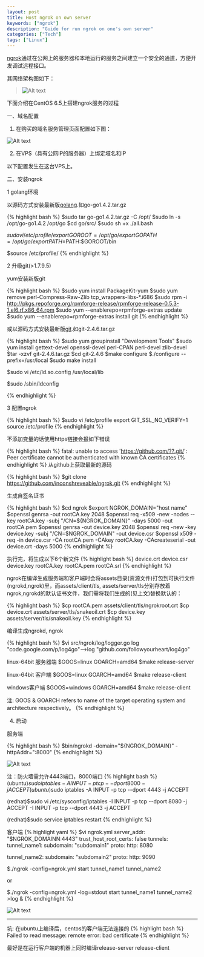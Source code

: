 ```yaml
---
layout: post
title: Host ngrok on own server
keywords: ["ngrok"]
description: "Guide for run ngrok on one's own server"
categories: ["Tech"]
tags: ["Linux"]
---
```


[ngrok](https://github.com/inconshreveable/ngrok/)通过在公网上的服务器和本地运行的服务之间建立一个安全的通道，方便开发调试远程接口。

其网络架构图如下：
> ![Alt text](https://raw.githubusercontent.com/followyourheart/followyourheart.github.io/master/images/2014-11-10-host-ngrok-on-own-server-1.png)

下面介绍在CentOS 6.5上搭建ngrok服务的过程

一、域名配置

1. 在购买的域名服务管理页面配置如下图：

![Alt text](https://raw.githubusercontent.com/followyourheart/followyourheart.github.io/master/images/2014-11-10-host-ngrok-on-own-server-2.png)

2. 在VPS（具有公网IP的服务器）上绑定域名和IP

以下配置发生在这台VPS上。

二、安装ngrok

1 golang环境

以源码方式安装最新版[golang](https://github.com/golang/go/releases/).如go-go1.4.2.tar.gz

{% highlight bash %}
$sudo tar go-go1.4.2.tar.gz -C /opt/
$sudo ln -s /opt/go-go1.4.2 /opt/go
$cd go/src/
$sudo sh +x ./all.bash

$sudo vi /etc/profile/
export GOROOT=/opt/go/
export GOPATH=/opt/go/
export PATH=$PATH:$GOROOT/bin

$source /etc/profile/
{% endhighlight %}

2 升级git(>1.7.9.5)

yum安装新版git

{% highlight bash %}
$sudo yum install PackageKit-yum
$sudo yum remove perl-Compress-Raw-Zlib tcp_wrappers-libs-*.i686
$sudo rpm -i http://pkgs.repoforge.org/rpmforge-release/rpmforge-release-0.5.3-1.el6.rf.x86_64.rpm
$sudo yum ­­--enablerepo=rpmforge­-extras update
$sudo yum ­­--enablerepo=rpmforge­-extras install git
{% endhighlight %}

或以源码方式安装最新版[git](https://github.com/git/git/releases).如git-2.4.6.tar.gz

{% highlight bash %}
$sudo yum groupinstall "Development Tools"
$sudo yum install gettext-devel openssl-devel perl-CPAN perl-devel zlib-devel
$tar -xzvf git-2.4.6.tar.gz
$cd git-2.4.6
$make configure
$./configure --prefix=/usr/local
$sudo make install

$sudo vi /etc/ld.so.config
/usr/local/lib

$sudo /sbin/ldconfig

{% endhighlight %}

3 配置ngrok

{% highlight bash %}
$sudo vi /etc/profile
export GIT_SSL_NO_VERIFY=1
source /etc/profile
{% endhighlight %}

不添加变量的话使用https链接会报如下错误

{% highlight bash %}
fatal: unable to access 'https://github.com/??.git/': Peer certificate cannot be authenticated with known CA certificates
{% endhighlight %}
从github上获取最新的源码

{% highlight bash %}
$git clone https://github.com/inconshreveable/ngrok.git
{% endhighlight %}

生成自签名证书

{% highlight bash %}
$cd ngrok
$export NGROK_DOMAIN="host name"
$openssl genrsa -out rootCA.key 2048
$openssl req ­-x509 -­new -­nodes -­key rootCA.key -­subj "/CN=${NGROK_DOMAIN}" -days 5000 ­-out rootCA.pem
$openssl genrsa -out device.key 2048
$openssl req -new -key device.key -subj "/CN=$NGROK_DOMAIN" -out device.csr
$openssl x509 -req -in device.csr -CA rootCA.pem -CAkey rootCA.key -CAcreateserial -out device.crt -days 5000
{% endhighlight %}

执行完，将生成以下6个新文件
{% highlight bash %}
device.crt
device.csr
device.key
rootCA.key
rootCA.pem
rootCA.srl
{% endhighlight %}

ngrok在编译生成服务端和客户端时会将assets目录(资源文件)打包到可执行文件(ngrokd,ngrok)里，而assets/client/tls, assets/server/tls分别存放着ngrok,ngrokd的默认证书文件，我们需将我们生成的(见上文)替换默认的：

{% highlight bash %}
$cp rootCA.pem assets/client/tls/ngrokroot.crt
$cp device.crt assets/server/tls/snakeoil.crt
$cp device.key assets/server/tls/snakeoil.key
{% endhighlight %}

编译生成ngrokd, ngrok

{% highlight bash %}
$vi src/ngrok/log/logger.go
log "code.google.com/p/log4go"-->log "github.com/followyourheart/log4go"

linux-64bit 服务器端
$GOOS=linux GOARCH=amd64
$make release-server

linux-64bit 客户端
$GOOS=linux GOARCH=amd64
$make release-client

windows客户端
$GOOS=windows GOARCH=amd64
$make release-client

注:
GOOS & GOARCH refers to name of the target operating system and architecture respectively。
{% endhighlight %}

4. 启动

服务端

{% highlight bash %}
$bin/ngrokd -domain="${NGROK_DOMAIN}" -httpAddr=":8000"
{% endhighlight %}

![Alt text](https://raw.githubusercontent.com/followyourheart/followyourheart.github.io/master/images/2014-11-10-host-ngrok-on-own-server-3.png)

注：防火墙需允许4443端口，8000端口
{% highlight bash %}
(ubuntu)$sudo iptables -A INPUT -p tcp --dport 8000 -j ACCEPT
(ubuntu)$sudo iptables -A INPUT -p tcp --dport 4443 -j ACCEPT

(redhat)$sudo vi /etc/sysconfig/iptables
-I INPUT -p tcp --dport 8080 -j ACCEPT
-I INPUT -p tcp --dport 4443 -j ACCEPT

(redhat)$sudo service iptables restart
{% endhighlight %}

客户端
{% highlight yaml %}
$vi ngrok.yml
server_addr: "$NGROK_DOMAINN:4443"
trust_host_root_certs: false
tunnels:
  tunnel_name1:
    subdomain: "subdomain1"
    proto:
      http: 8080

  tunnel_name2:
    subdomain: "subdomain2"
    proto:
      http: 9090

$./ngrok -config=ngrok.yml start tunnel_name1 tunnel_name2

or

$./ngrok -config=ngrok.yml -log=stdout start tunnel_name1 tunnel_name2 >log &
{% endhighlight %}

![Alt text](https://raw.githubusercontent.com/followyourheart/followyourheart.github.io/master/images/2014-11-10-host-ngrok-on-own-server-4.png)

---
坑: 在ubuntu上编译后，centos的客户端无法连接的
{% highlight bash %}
Failed to read message: remote error: bad certificate
{% endhighlight %}

最好是在运行客户端的机器上同时编译release-server release-client
